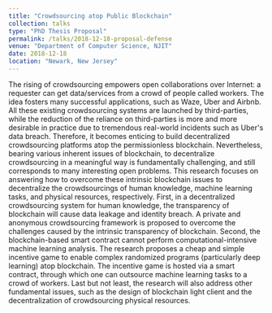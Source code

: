 ```yaml
---
title: "Crowdsourcing atop Public Blockchain"
collection: talks
type: "PhD Thesis Proposal"
permalink: /talks/2018-12-18-proposal-defense
venue: "Department of Computer Science, NJIT"
date: 2018-12-18
location: "Newark, New Jersey"
---
```


The rising of crowdsourcing empowers open collaborations over Internet: a requester can get data/services from a crowd of people called workers. The idea fosters many successful applications, such as Waze, Uber and Airbnb. All these existing crowdsourcing systems are launched by third-parties, while the reduction of the reliance on third-parties is more and more desirable in practice due to tremendous real-world incidents such as Uber's data breach. Therefore, it becomes enticing to build decentralized crowdsourcing platforms atop the permissionless blockchain. Nevertheless, bearing various inherent issues of blockchain, to decentralize crowdsourcing in a meaningful way is fundamentally challenging, and still corresponds to many interesting open problems. This research focuses on answering how to overcome these intrinsic blockchain issues to decentralize the crowdsourcings of human knowledge, machine learning tasks, and physical resources, respectively. First, in a decentralized crowdsourcing system for human knowledge, the transparency of blockchain will cause data leakage and identity breach. A private and anonymous crowdsourcing framework is proposed to overcome the challenges caused by the intrinsic transparency of blockchain. Second, the blockchain-based smart contract cannot perform computational-intensive machine learning analysis. The research proposes a cheap and simple incentive game to enable complex randomized programs (particularly deep learning) atop blockchain. The incentive game is hosted via a smart contract, through which one can outsource machine learning tasks to a crowd of workers. Last but not least, the research will also address other fundamental issues, such as the design of blockchain light client and the decentralization of crowdsourcing physical resources.
